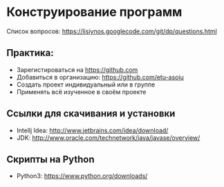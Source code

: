 # Конструирование программ

Список вопросов:
https://lisiynos.googlecode.com/git/dp/questions.html 

Практика:
--------
* Зарегистироваться на https://github.com
* Добавиться в организацию: https://github.com/etu-asoiu
* Создать проект индивидуальный или в группе
* Применять всё изученное в своём проекте

Ссылки для скачивания и установки
---------------------------------
* Intellj Idea: http://www.jetbrains.com/idea/download/
* JDK: http://www.oracle.com/technetwork/java/javase/overview/

Скрипты на Python
-----------------
* Python3: https://www.python.org/downloads/
